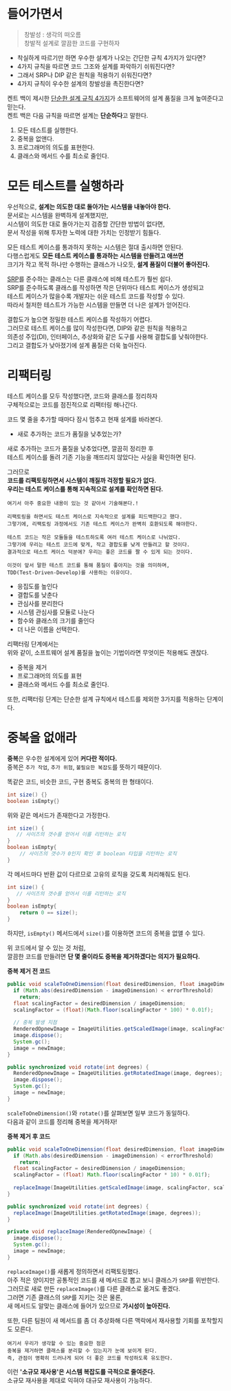 # 들어가면서      
> 창발성 : 생각의 떠오름        
> 창발적 설계로 깔끔한 코드를 구현하자          
           
* 착실하게 따르기만 하면 우수한 설계가 나오는 간단한 규칙 4가지가 있다면?      
* 4가지 규칙을 따르면 코드 그조와 설계를 파악하기 쉬워진다면?       
* 그래서 SRP나 DIP 같은 원칙을 적용하기 쉬워진다면?     
* 4가지 규칙이 우수한 설계의 창발성을 촉진한다면?   
    
켄트 백이 제시한 [단순한 설계 규칙 4가지](https://martinfowler.com/bliki/BeckDesignRules.html)가 소프트웨어의 설계 품질을 크게 높여준다고 믿는다.   
켄트 백은 다음 규칙을 따르면 설계는 **단순하다**고 말한다.   
    
1. 모든 테스트를 실행한다.       
2. 중복을 없앤다.      
3. 프로그래머의 의도를 표현한다.     
4. 클래스와 메서드 수를 최소로 줄인다.   

# 모든 테스트를 실행하라     
우선적으로, **설계는 의도한 대로 돌아가는 시스템을 내놓아야 한다.**       
문서로는 시스템을 완벽하게 설계했지만,        
시스템이 의도한 대로 돌아가는지 검증할 간단한 방법이 없다면,      
문서 작성을 위해 투자한 노력에 대한 가치는 인정받기 힘들다.      
        
모든 테스트 케이스를 통과하지 못하는 시스템은 절대 출시하면 안된다.           
다행스럽게도 **모든 테스트 케이스를 통과하는 시스템을 만들려고 애쓰면**          
크기가 작고 목적 하나만 수행하는 클래스가 나오듯, **설계 품질이 더불어 좋아진다.**        
              
[SRP](https://ko.wikipedia.org/wiki/%EB%8B%A8%EC%9D%BC_%EC%B1%85%EC%9E%84_%EC%9B%90%EC%B9%99)를 준수하는 클래스는 다른 클래스에 비해 테스트가 훨씬 쉽다.         
SRP를 준수하도록 클래스를 작성하면 작은 단위마다 테스트 케이스가 생성되고    
테스트 케이스가 많을수록 개발자는 쉬운 테스트 코드를 작성할 수 있다.            
따라서 철저한 테스트가 가능한 시스템을 만들면 더 나은 설계가 얻어진다.    
          
결합도가 높으면 정밀한 테스트 케이스를 작성하기 어렵다.               
그러므로 테스트 케이스를 많이 작성한다면, DIP와 같은 원칙을 적용하고        
의존성 주입(DI), 인터페이스, 추상화와 같은 도구를 사용해 결합도를 낮춰야한다.         
그리고 결합도가 낮아졌기에 설계 품질은 더욱 높아진다.      
   
# 리팩터링
테스트 케이스를 모두 작성했다면, 코드와 클래스를 정리하자               
구체적으로는 코드를 점진적으로 리팩터링 해나간다.                      

코드 몇 줄을 추가할 때마다 잠시 멈추고 현재 설계를 바라본다.            
  
* 새로 추가하는 코드가 품질을 낮추었는가?       
           
새로 추가하는 코드가 품질을 낮추었다면, 깔끔히 정리한 후         
테스트 케이스를 돌려 기존 기능을 깨뜨리지 않았다는 사실을 확인하면 된다.        
      
그러므로          
**코드를 리팩토링하면서 시스템이 깨질까 걱정할 필요가 없다.**          
**우리는 테스트 케이스를 통해 지속적으로 설계를 확인하면 된다.**   

```
여기서 아주 중요한 내용이 있는 것 같아서 기술해본다.!      

리팩토링을 하면서도 테스트 케이스로 지속적으로 설계를 피드백한다고 했다.      
그렇기에, 리팩토링 과정에서도 기존 테스트 케이스가 완벽히 호환되도록 해야한다.      
      
테스트 코드는 작은 모듈들을 테스트하도록 여러 테스트 케이스로 나뉘었다.       
그렇기에 우리는 테스트 코드에 맞게, 작고 결합도를 낮게 만들려고 할 것이다.     
결과적으로 테스트 케이스 덕분에? 우리는 좋은 코드를 짤 수 있게 되는 것이다.   
  
이것이 앞서 말한 테스트 코드를 통해 품질이 좋아지는 것을 의미하며,       
TDD(Test-Driven-Develop)를 사용하는 이유이다.      
```
    
* 응집도를 높인다 
* 결합도를 낮춘다 
* 관심사를 분리한다    
* 시스템 관심사를 모듈로 나눈다  
* 함수와 클래스의 크기를 줄인다  
* 더 나은 이름을 선택한다.     

리팩터링 단계에서는     
위와 같이, 소프트웨어 설계 품질을 높이는 기법이라면 무엇이든 적용해도 괜찮다.       
    
* 중복을 제거        
* 프로그래머의 의도를 표현    
* 클래스와 메서드 수를 최소로 줄인다.         
      
또한, 리팩터링 단계는 단순한 설계 규칙에서 테스트를 제외한 3가지를 적용하는 단계이다.           
         
# 중복을 없애라   
**중복**은 우수한 설계에게 있어 **커다란 적이다.**         
중복은 `추가 작업`, `추가 위험`, `불필요한 복잡도`를 뜻하기 때문이다.       

똑같은 코드, 비슷한 코드, 구현 중복도 중복의 한 형태이다.   

```java
int size() {}
boolean isEmpty{}
```
위와 같은 메서드가 존재한다고 가정한다.   
   
```java
int size() {
   // 사이즈의 갯수를 얻어서 이를 리턴하는 로직
}
boolean isEmpty{
    // 사이즈의 갯수가 0인지 확인 후 boolean 타입을 리턴하는 로직
}
```
각 메서드마다 반환 값이 다르므로 고유의 로직을 갖도록 처리해줘도 된다.     

```java
int size() {
   // 사이즈의 갯수를 얻어서 이를 리턴하는 로직
}
boolean isEmpty{
    return 0 == size();   
}
```
하지만, `isEmpty()` 메서드에서 `size()`를 이용하면 코드의 중복을 없앨 수 있다.      
     
위 코드에서 알 수 있는 것 처럼,       
깔끔한 코드를 만들려면 **단 몇 줄이라도 중복을 제거하겠다는 의지가 필요하다.**

**중복 제거 전 코드**
```java
public void scaleToOneDimension(float desiredDimension, float imageDimension) {
  if (Math.abs(desiredDimension - imageDimension) < errorThreshold)
    return;
  float scalingFactor = desiredDimension / imageDimension;
  scalingFactor = (float)(Math.floor(scalingFactor * 100) * 0.01f);
  
  // 중복 발생 지점
  RenderedOpnewImage = ImageUtilities.getScaledImage(image, scalingFactor, scalingFactor);
  image.dispose();
  System.gc();
  image = newImage;
}

public synchronized void rotate(int degrees) {
  RenderedOpnewImage = ImageUtilities.getRotatedImage(image, degrees);
  image.dispose();
  System.gc();
  image = newImage;
}
```
`scaleToOneDimension()`와 `rotate()`를 살펴보면 일부 코드가 동일하다.       
다음과 같이 코드를 정리해 중복을 제거하자!     

**중복 제거 후 코드**
```java
public void scaleToOneDimension(float desiredDimension, float imageDimension) {
  if (Math.abs(desiredDimension - imageDimension) < errorThreshold)
    return;
  float scalingFactor = desiredDimension / imageDimension;
  scalingFactor = (float) Math.floor(scalingFactor * 10) * 0.01f);
  
  replaceImage(ImageUtilities.getScaledImage(image, scalingFactor, scalingFactor));
}

public synchronized void rotate(int degrees) {
  replaceImage(ImageUtilities.getRotatedImage(image, degrees));
}

private void replaceImage(RenderedOpnewImage) {
  image.dispose();
  System.gc();
  image = newImage;
}
```  
`replaceImage()`를 새롭게 정의하면서 리팩토링했다.          
아주 적은 양이지만 공통적인 코드를 새 메서드로 뽑고 보니 클래스가 `SRP`를 위반한다.      
그러므로 새로 만든 `replaceImage()`를 다른 클래스로 옮겨도 좋겠다.           
그러면 기존 클래스의 `SRP`를 지키는 것은 물론,            
새 메서드도 알맞는 클래스에 들어가 있으므로 **가시성이 높아진다.**          
      
또한, 다른 팀원이 새 메서드를 좀 더 추상화해 다른 맥락에서 재사용할 기회를 포착할지도 모른다.          
        
```     
여기서 우리가 생각할 수 있는 중요한 점은             
중복을 제거하면 클래스를 분리할 수 있는지가 눈에 보이게 된다.        
즉, 관점이 명확히 드러나게 되어 더 좋은 코드를 작성하도록 유도한다.    
```
      
이런 **'소규모 재사용'은 시스템 복잡도를 극적으로 줄여준다.**      
소규모 재사용을 제대로 익혀야 대규모 재사용이 가능하다.   

